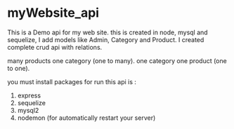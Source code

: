# myWebsite_api
This is a Demo api for my web site. this is created in node, mysql and sequelize, I add models like Admin, Category and Product. I created complete crud api with relations.

many products one category (one to many).
one category one product (one to one).

you must install packages for run this api is : 
1. express
2. sequelize
3. mysql2
4. nodemon (for automatically restart your server)
